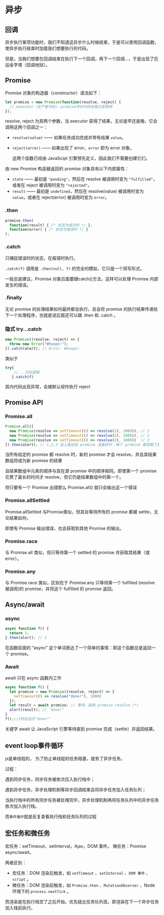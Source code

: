 # 异步

## 回调

异步执行某项功能时，我们不知道这异步什么时候结束，于是可以使用回调函数，使异步执行结束时加载我们想要执行的代码。

但是，当我们想要在回调结束在执行下一个回调，再下一个回调...，于是出现了厄运金字塔（回调地狱）。

## Promise

Promise 对象的构造器（constructor）语法如下：

```javascript
let promise = new Promise(function(resolve, reject) {
  // executor（生产者代码），promise中的代码会被立即调用
});
```

resolve, reject 为其两个参数，当 executor 获得了结果，无论是早还是晚，它会调用这两个回调之一：

- `resolve(value)` —— 如果任务成功完成并带有结果 `value`。

- `reject(error)` —— 如果出现了 error，`error` 即为 error 对象。

  这两个函数已经由 JavaScipt 引擎预先定义，因此我们不需要创建它们。

由 new Promise 构造器返回的 promise 对象具有以下内部属性：

- `state` —— 最初是 `"pending"`，然后在 resolve 被调用时变为 `"fulfilled"`，或者在 reject 被调用时变为 `"rejected"`。
- `result` —— 最初是 `undefined`，然后在 resolve(value) 被调用时变为 `value`，或者在 reject(error) 被调用时变为 `error`。

### .then

~~~javascript
promise.then(
  function(result) { /* 状态为成功时 */ },
  function(error) { /* 状态为错误时 */ }
);
~~~

### .catch

只捕捉错误时的状态，在报错时执行。

`.catch(f)` 调用是 `.then(null, f)` 的完全的模拟，它只是一个简写形式。

一般总是建议，Promise 对象后面要跟catch()方法，这样可以处理 Promise 内部发生的错误。

### .finally

无论 promise 的处理结果如何最终都会执行，且会将 promise 的执行结果传递给下一个处理程序，也就是说后面还可以跟 .then 和 .catch 。

### 隐式 try...catch

~~~javascript
new Promise((resolve, reject) => {
  throw new Error("Whoops!");
}).catch(alert); // Error: Whoops!
~~~

类似于

```javascript
try{
    //...代码逻辑
   }.catch(f)
```

其内代码出现异常，会被默认视作执行 reject

## Promise API

### Promise.all

~~~javascript
Promise.all([
  new Promise(resolve => setTimeout(() => resolve(1), 3000)), // 1
  new Promise(resolve => setTimeout(() => resolve(2), 2000)), // 2
  new Promise(resolve => setTimeout(() => resolve(3), 1000))  // 3
]).then(alert); // 1,2,3 当上面这些 promise 准备好时：每个 promise 都贡献了数组中的一个元素
~~~

当所有给定的 promise 都 resolve 时，新的 promise 才会 resolve，并且其结果数组将成为新 promise 的结果

且结果数组中元素的顺序与其在源 promise 中的顺序相同。即使第一个 promise 花费了最长的时间才 resolve，但它仍是结果数组中的第一个。

但只要有一个 Promise 出错那么 Promise.all() 就只会输出这一个错误

### Promise.allSettled

Promise.allSettled 与Promise类似，但其会等待所有的 promise 都被 settle，无论结果如何，

即使有 Promise 输出错误，也会获取到其他 Promise 的输出。

### Promise.race

与 Promise.all 类似，但只等待第一个 settled 的 promise 并获取其结果（或 error）。

### Promise.any

与 Promise.race 类似，区别在于 Promise.any 只等待第一个 fulfilled (resolve被调用)的 promise，并将这个 fulfilled 的 promise 返回。

## Async/await

### async

```javascript
async function f() {
  return 1;
}.then(alert); // 1
```

在函数前面的 “async” 这个单词表达了一个简单的事情：即这个函数总是返回一个 promise。

### Await

await 只在 async 函数内工作

```javascript
async function f() {
  let promise = new Promise((resolve, reject) => {
    setTimeout(() => resolve("done!"), 1000)
  });
  let result = await promise; // 等待，直到 promise resolve (*)
  alert(result); // "done!"
}
f();//1秒后显示"done!"
```

关键字 await 让 JavaScript 引擎等待直到 promise 完成（settle）并返回结果。

## event loop事件循环

js是单线程的， 为了防止单线程的任务阻塞，就有了异步任务。

过程：

遇到同步任务，同步任务被依次压入执行栈中；

遇到异步任务，异步处理机制等异步回调结束会将异步任务加入任务队列；

当执行栈中的所有同步任务被处理完毕，异步处理机制再将任务队列中的异步任务依次加入执行栈。

而`事件循环`就是反复查看执行栈和任务队列的过程

## 宏任务和微任务

宏任务：setTimeout，setInterval，Ajax，DOM 事件。 微任务：Promise async/await。

两者区别：

- 宏任务：DOM 渲染后触发，如 `setTimeout` 、`setInterval` 、`DOM 事件` 、`script` 。
- 微任务：DOM 渲染前触发，如 `Promise.then` 、`MutationObserver` 、Node 环境下的 `process.nextTick` 。

而渲染是在执行栈空了之后开始，优先级比任务队列高，即渲染在下一个异步任务加入栈前执行。